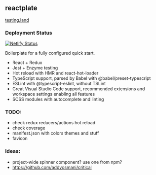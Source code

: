 ## reactplate

[testing.land](https://testing.land)

### Deployment Status

[![Netlify Status](https://api.netlify.com/api/v1/badges/f7de86a5-c5d7-43f8-b507-4cf6656eb752/deploy-status)](https://app.netlify.com/sites/reactplate-355203/deploys)

Boilerplate for a fully configured quick start.

-   React + Redux
-   Jest + Enzyme testing
-   Hot reload with HMR and react-hot-loader
-   TypeScript support, parsed by Babel with @babel/preset-typescript
-   ESLint with @typescript-eslint, without TSLint
-   Great Visual Studio Code support, recommended extensions and workspace settings enabling all features
-   SCSS modules with autocomplete and linting

### TODO:

-   check redux reducers/actions hot reload
-   check coverage
-   manifest.json with colors themes and stuff
-   favicon

### Ideas:

-   project-wide spinner component? use one from npm?
-   https://github.com/addyosmani/critical
